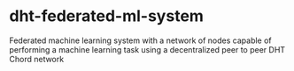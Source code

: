 # dht-federated-ml-system
Federated machine learning system with a network of nodes capable of performing a machine learning task using a decentralized peer to peer DHT Chord network
